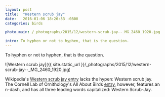 ```yaml
---
layout: post
title:  "Western scrub jay"
date:   2016-01-06 18:26:33 -0800
categories: birds

photo_main: /_photographs/2015/12/western-scrub-jay--_MG_2460_1920.jpg

intro: To hyphen or not to hyphen, that is the question.
---
```

To hyphen or not to hyphen, that is the question.

![Western scrub jay]({{ site.static_url }}/_photographs/2015/12/western-scrub-jay--_MG_2460_1920.jpg)

Wikipedia's [Western scrub jay entry](https://en.wikipedia.org/wiki/Western_scrub_jay) lacks the hypen: Western scrub jay. The Cornell Lab of Ornithology's All About Birds [entry](https://www.allaboutbirds.org/guide/Western_Scrub-Jay/id), however, features an n-dash, and has all three leading words capitalized: Western Scrub-Jay.
